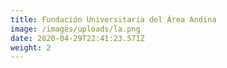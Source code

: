 ```yaml
---
title: Fundación Universitaria del Área Andina
image: /images/uploads/la.png
date: 2020-04-29T22:41:23.571Z
weight: 2
---
```

